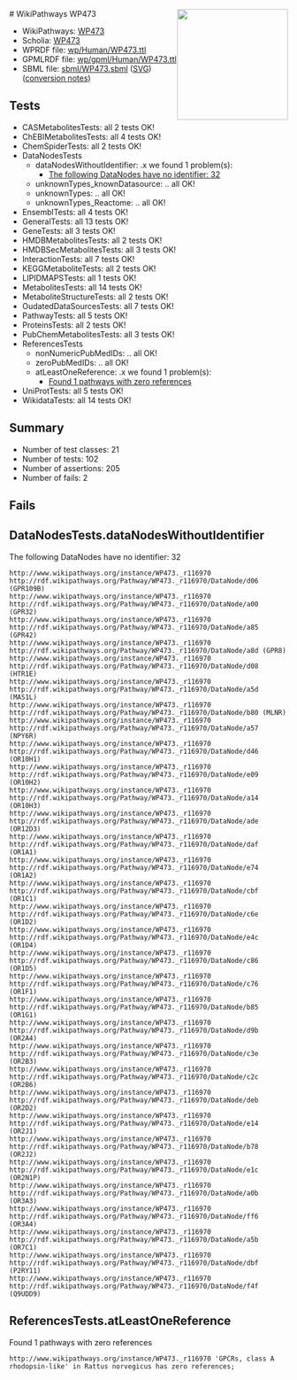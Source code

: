 <img style="float: right; width: 200px" src="../logo.png" />
# WikiPathways WP473

* WikiPathways: [WP473](https://identifiers.org/wikipathways:WP473)
* Scholia: [WP473](https://scholia.toolforge.org/wikipathways/WP473)
* WPRDF file: [wp/Human/WP473.ttl](../wp/Human/WP473.ttl)
* GPMLRDF file: [wp/gpml/Human/WP473.ttl](../wp/gpml/Human/WP473.ttl)
* SBML file: [sbml/WP473.sbml](../sbml/WP473.sbml) ([SVG](../sbml/WP473.svg)) ([conversion notes](../sbml/WP473.txt))

## Tests
* CASMetabolitesTests: all 2 tests OK!
* ChEBIMetabolitesTests: all 4 tests OK!
* ChemSpiderTests: all 2 tests OK!
* DataNodesTests
    * dataNodesWithoutIdentifier: .x we found 1 problem(s):
        * [The following DataNodes have no identifier: 32](#8792c4d0)
    * unknownTypes_knownDatasource: .. all OK!
    * unknownTypes: .. all OK!
    * unknownTypes_Reactome: .. all OK!
* EnsemblTests: all 4 tests OK!
* GeneralTests: all 13 tests OK!
* GeneTests: all 3 tests OK!
* HMDBMetabolitesTests: all 2 tests OK!
* HMDBSecMetabolitesTests: all 3 tests OK!
* InteractionTests: all 7 tests OK!
* KEGGMetaboliteTests: all 2 tests OK!
* LIPIDMAPSTests: all 1 tests OK!
* MetabolitesTests: all 14 tests OK!
* MetaboliteStructureTests: all 2 tests OK!
* OudatedDataSourcesTests: all 7 tests OK!
* PathwayTests: all 5 tests OK!
* ProteinsTests: all 2 tests OK!
* PubChemMetabolitesTests: all 3 tests OK!
* ReferencesTests
    * nonNumericPubMedIDs: .. all OK!
    * zeroPubMedIDs: .. all OK!
    * atLeastOneReference: .x we found 1 problem(s):
        * [Found 1 pathways with zero references](#35eb778e)
* UniProtTests: all 5 tests OK!
* WikidataTests: all 14 tests OK!


## Summary

* Number of test classes: 21
* Number of tests: 102
* Number of assertions: 205
* Number of fails: 2

## Fails

<a name="8792c4d0" />

## DataNodesTests.dataNodesWithoutIdentifier

The following DataNodes have no identifier: 32
```
http://www.wikipathways.org/instance/WP473._r116970 http://rdf.wikipathways.org/Pathway/WP473._r116970/DataNode/d06 (GPR109B)
http://www.wikipathways.org/instance/WP473._r116970 http://rdf.wikipathways.org/Pathway/WP473._r116970/DataNode/a00 (GPR32)
http://www.wikipathways.org/instance/WP473._r116970 http://rdf.wikipathways.org/Pathway/WP473._r116970/DataNode/a85 (GPR42)
http://www.wikipathways.org/instance/WP473._r116970 http://rdf.wikipathways.org/Pathway/WP473._r116970/DataNode/a8d (GPR8)
http://www.wikipathways.org/instance/WP473._r116970 http://rdf.wikipathways.org/Pathway/WP473._r116970/DataNode/d08 (HTR1E)
http://www.wikipathways.org/instance/WP473._r116970 http://rdf.wikipathways.org/Pathway/WP473._r116970/DataNode/a5d (MAS1L)
http://www.wikipathways.org/instance/WP473._r116970 http://rdf.wikipathways.org/Pathway/WP473._r116970/DataNode/b80 (MLNR)
http://www.wikipathways.org/instance/WP473._r116970 http://rdf.wikipathways.org/Pathway/WP473._r116970/DataNode/a57 (NPY6R)
http://www.wikipathways.org/instance/WP473._r116970 http://rdf.wikipathways.org/Pathway/WP473._r116970/DataNode/d46 (OR10H1)
http://www.wikipathways.org/instance/WP473._r116970 http://rdf.wikipathways.org/Pathway/WP473._r116970/DataNode/e09 (OR10H2)
http://www.wikipathways.org/instance/WP473._r116970 http://rdf.wikipathways.org/Pathway/WP473._r116970/DataNode/a14 (OR10H3)
http://www.wikipathways.org/instance/WP473._r116970 http://rdf.wikipathways.org/Pathway/WP473._r116970/DataNode/ade (OR12D3)
http://www.wikipathways.org/instance/WP473._r116970 http://rdf.wikipathways.org/Pathway/WP473._r116970/DataNode/daf (OR1A1)
http://www.wikipathways.org/instance/WP473._r116970 http://rdf.wikipathways.org/Pathway/WP473._r116970/DataNode/e74 (OR1A2)
http://www.wikipathways.org/instance/WP473._r116970 http://rdf.wikipathways.org/Pathway/WP473._r116970/DataNode/cbf (OR1C1)
http://www.wikipathways.org/instance/WP473._r116970 http://rdf.wikipathways.org/Pathway/WP473._r116970/DataNode/c6e (OR1D2)
http://www.wikipathways.org/instance/WP473._r116970 http://rdf.wikipathways.org/Pathway/WP473._r116970/DataNode/e4c (OR1D4)
http://www.wikipathways.org/instance/WP473._r116970 http://rdf.wikipathways.org/Pathway/WP473._r116970/DataNode/c86 (OR1D5)
http://www.wikipathways.org/instance/WP473._r116970 http://rdf.wikipathways.org/Pathway/WP473._r116970/DataNode/c76 (OR1F1)
http://www.wikipathways.org/instance/WP473._r116970 http://rdf.wikipathways.org/Pathway/WP473._r116970/DataNode/b85 (OR1G1)
http://www.wikipathways.org/instance/WP473._r116970 http://rdf.wikipathways.org/Pathway/WP473._r116970/DataNode/d9b (OR2A4)
http://www.wikipathways.org/instance/WP473._r116970 http://rdf.wikipathways.org/Pathway/WP473._r116970/DataNode/c3e (OR2B3)
http://www.wikipathways.org/instance/WP473._r116970 http://rdf.wikipathways.org/Pathway/WP473._r116970/DataNode/c2c (OR2B6)
http://www.wikipathways.org/instance/WP473._r116970 http://rdf.wikipathways.org/Pathway/WP473._r116970/DataNode/deb (OR2D2)
http://www.wikipathways.org/instance/WP473._r116970 http://rdf.wikipathways.org/Pathway/WP473._r116970/DataNode/e14 (OR2J1)
http://www.wikipathways.org/instance/WP473._r116970 http://rdf.wikipathways.org/Pathway/WP473._r116970/DataNode/b78 (OR2J2)
http://www.wikipathways.org/instance/WP473._r116970 http://rdf.wikipathways.org/Pathway/WP473._r116970/DataNode/e1c (OR2N1P)
http://www.wikipathways.org/instance/WP473._r116970 http://rdf.wikipathways.org/Pathway/WP473._r116970/DataNode/a0b (OR3A3)
http://www.wikipathways.org/instance/WP473._r116970 http://rdf.wikipathways.org/Pathway/WP473._r116970/DataNode/ff6 (OR3A4)
http://www.wikipathways.org/instance/WP473._r116970 http://rdf.wikipathways.org/Pathway/WP473._r116970/DataNode/a5b (OR7C1)
http://www.wikipathways.org/instance/WP473._r116970 http://rdf.wikipathways.org/Pathway/WP473._r116970/DataNode/dbf (P2RY11)
http://www.wikipathways.org/instance/WP473._r116970 http://rdf.wikipathways.org/Pathway/WP473._r116970/DataNode/f4f (Q9UDD9)
```

<a name="35eb778e" />

## ReferencesTests.atLeastOneReference

Found 1 pathways with zero references
```
http://www.wikipathways.org/instance/WP473._r116970 'GPCRs, class A rhodopsin-like' in Rattus norvegicus has zero references; 
```

